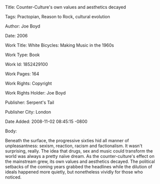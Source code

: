 Title:  Counter-Culture's own values and aesthetics decayed

Tags:   Practopian, Reason to Rock, cultural evolution

Author: Joe Boyd

Date:   2006

Work Title: White Bicycles: Making Music in the 1960s

Work Type: Book

Work Id: 1852429100

Work Pages: 164

Work Rights: Copyright

Work Rights Holder: Joe Boyd

Publisher: Serpent's Tail

Publisher City: London

Date Added: 2008-11-02 08:45:15 -0800

Body: 

Beneath the surface, the progressive sixties hid all manner of unpleasantness: sexism, reaction, racism and factionalism. It wasn't surprising, really. The idea that drugs, sex and music could transform the world was always a pretty naïve dream. As the counter-culture's effect on the mainstream grew, its own values and aesthetics decayed. The political setbacks of the coming years grabbed the headlines while the dilution of ideals happened more quietly, but nonetheless vividly for those who noticed.


